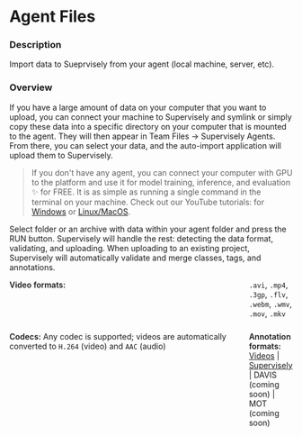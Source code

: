 # Agent Files

### Description

Import data to Sueprvisely from your agent (local machine, server, etc).

### Overview

If you have a large amount of data on your computer that you want to upload, you can connect your machine to Supervisely and symlink or simply copy these data into a specific directory on your computer that is mounted to the agent. They will then appear in Team Files -> Supervisely Agents.
From there, you can select your data, and the auto-import application will upload them to Supervisely.

> If you don't have any agent, you can connect your computer with GPU to the platform and use it for model training, inference, and evaluation ✨ for FREE. It is as simple as running a single command in the terminal on your machine. Check out our YouTube tutorials: for <a href="https://www.youtube.com/watch?v=WR9qrPTn2X8" target="_blank">Windows</a> or <a href="https://www.youtube.com/watch?v=aO7Zc4kTrVg" target="_blank">Linux/MacOS</a>.

Select folder or an archive with data within your agent folder and press the RUN button. Supervisely will handle the rest: detecting the data format, validating, and uploading.
When uploading to an existing project, Supervisely will automatically validate and merge classes, tags, and annotations.

<div style="display: grid; grid-template-columns: auto 1fr; grid-column-gap: 5px; grid-row-gap: 10px; grid-auto-rows: auto;">
  <b style="font-weight: 600; flex: none;" class="mr5">Video formats:</b>
  <span><code>.avi</code>, <code>.mp4</code>, <code>.3gp</code>, <code>.flv</code>, <code>.webm</code>, <code>.wmv</code>, <code>.mov</code>, <code>.mkv</code></span>

<b style="font-weight: 600; flex: none;" class="mr5">Codecs:</b>
<span>
  Any codec is supported; videos are automatically converted to <code>H.264</code> (video) and <code>AAC</code> (audio)
</span>

<b style="font-weight: 600; flex: none;" class="mr5">Annotation formats:</b>
<span>
<a href="https://docs.supervisely.com/import-and-export/import/import-using-web-ui" data-modal-href="https://raw.githubusercontent.com/supervisely-ecosystem/import-wizard-docs/master/converter_docs/videos/videos.md" data-key="sly-open-modal" data-modal-event="open-md-modal" >Videos</a><span> | </span>
<a href="https://docs.supervisely.com/import-and-export/import/supported-annotation-formats/videos/supervisely" data-modal-href="https://raw.githubusercontent.com/supervisely-ecosystem/import-wizard-docs/master/converter_docs/videos/supervisely.md" data-key="sly-open-modal" data-modal-event="open-md-modal" >Supervisely</a><span> | </span>
DAVIS (coming soon)<span> | </span>
MOT (coming soon)
</span>

<div class="entity-size-limits-row"></div><div></div>
</div>
